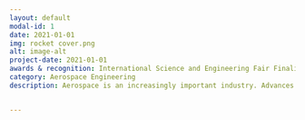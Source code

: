 ```yaml
---
layout: default
modal-id: 1
date: 2021-01-01
img: rocket cover.png
alt: image-alt
project-date: 2021-01-01
awards & recognition: International Science and Engineering Fair Finalist, Science and Engineering Fair of Houston (SEFH) Engineering Grand Award, SEFH Champion in Aerospace Engineering, SpaceX Special Award, & Houston Museum of Natural Sciences Award
category: Aerospace Engineering
description: Aerospace is an increasingly important industry. Advances in technology, along with new prospects to explore space, expand scientific knowledge, find new resources, and boost the economy, have made many companies and governments increase their presence in the field. With aerospace access heavily dependent on propulsion, efficient and cost-effective alternatives to chemical combustion can revolutionize space travel. Ion thrusters, one such technology, are remarkably more fuel-efficient and can reach very high speeds in the vacuum of space. They function on the principle of bombarding propellant molecules with electrons to ionize the molecules, creating positively charged cations that accelerate towards a negatively charged anode at the aft of a thruster to produce thrust.  This project encompasses the process of constructing, improving, and modeling the performance of an atmosphere-breathing ion thruster. Improvements in the thruster’s power amplification, cylinder material and radius, and other design aspects increased its thrust force to be 1490% of last year’s thruster, indicating a statistically significant improvement (p<0.0005). Additionally, a mathematical model was derived to predict the thruster’s performance in various atmospheric conditions in which thrusters are or will be used, such as Earth’s upper troposphere, Earth’s lower exosphere, and Mars. The thruster serves not only as a proof-of-concept of the significant improvements in efficiency that can be made without unbelievably large amounts of new resources but also of the mathematical processes that can be used to better assess how propulsion systems can facilitate the rapidly-advancing space exploration of today’s age. 


---
```

